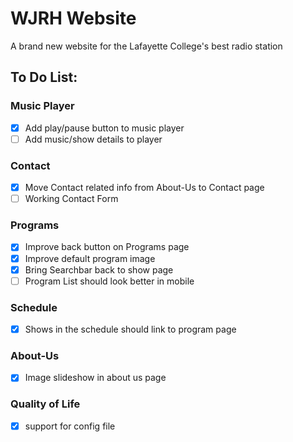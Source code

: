 # WJRH Website

A brand new website for the Lafayette College's best radio station

## To Do List:
### Music Player

- [x] Add play/pause button to music player
- [ ] Add music/show details to player

### Contact

- [x] Move Contact related info from About-Us to Contact page
- [ ] Working Contact Form

### Programs

- [x] Improve back button on Programs page
- [x] Improve default program image
- [x] Bring Searchbar back to show page
- [ ] Program List should look better in mobile

### Schedule
- [x] Shows in the schedule should link to program page

### About-Us
- [x] Image slideshow in about us page

### Quality of Life
- [x] support for config file
